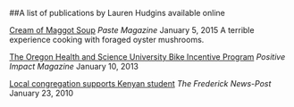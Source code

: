 ##A list of publications by Lauren Hudgins available online

<a href="http://www.pastemagazine.com/articles/2015/01/cream-of-maggot-soup.html" target="_blank">Cream of Maggot Soup</a> *Paste Magazine* January 5, 2015
A terrible experience cooking with foraged oyster mushrooms.

<a href="http://positiveimpactmagazine.pccopilots.com/2013/01/10/the-oregon-health-and-science-university-bike-incentive-program/#.Uy_RNVFQ_5o" target="_blank">The Oregon Health and Science University Bike Incentive Program</a>
*Positive Impact Magazine* January 10, 2013

<a href="http://www.fredericknewspost.com/archive/article_e8b4fff7-98c8-55ec-aab7-312f24f656dd.html" target="_blank">Local congregation supports Kenyan student</a> *The Frederick News-Post* January 23, 2010
